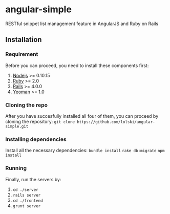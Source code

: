 angular-simple
==============

RESTful snippet list management feature in AngularJS and Ruby on Rails

Installation
------------

### Requirement
Before you can proceed, you need to install these components first:

1. [Nodejs](https://github.com/joyent/node/wiki/Installing-Node.js-via-package-manager) >= 0.10.15
2. [Ruby](https://www.ruby-lang.org/en/downloads/) >= 2.0
3. [Rails](http://railsapps.github.io/installing-rails.html) >= 4.0.0
4. [Yeoman](http://yeoman.io/) >= 1.0

### Cloning the repo
After you have succesfully installed all four of them, you can proceed by cloning the repository:
`git clone https://github.com/lolski/angular-simple.git`

### Installing dependencies
Install all the necessary dependencies:
`bundle install`
`rake db:migrate`
`npm install`

### Running
Finally, run the servers by:

1. `cd ./server`
2. `rails server`
3. `cd ./frontend`
4. `grunt server`